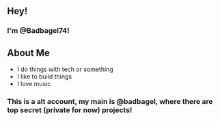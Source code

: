 ## Hey!
### I'm @Badbagel74!
## About Me
- I do things with tech or something
- I like to build things
- I love music
### This is a alt account, my main is @badbagel, where there are top secret (private for now) projects!


<!---
Badbagel74/Badbagel74 is a ✨ special ✨ repository because its `README.md` (this file) appears on your GitHub profile.
You can click the Preview link to take a look at your changes.
--->
